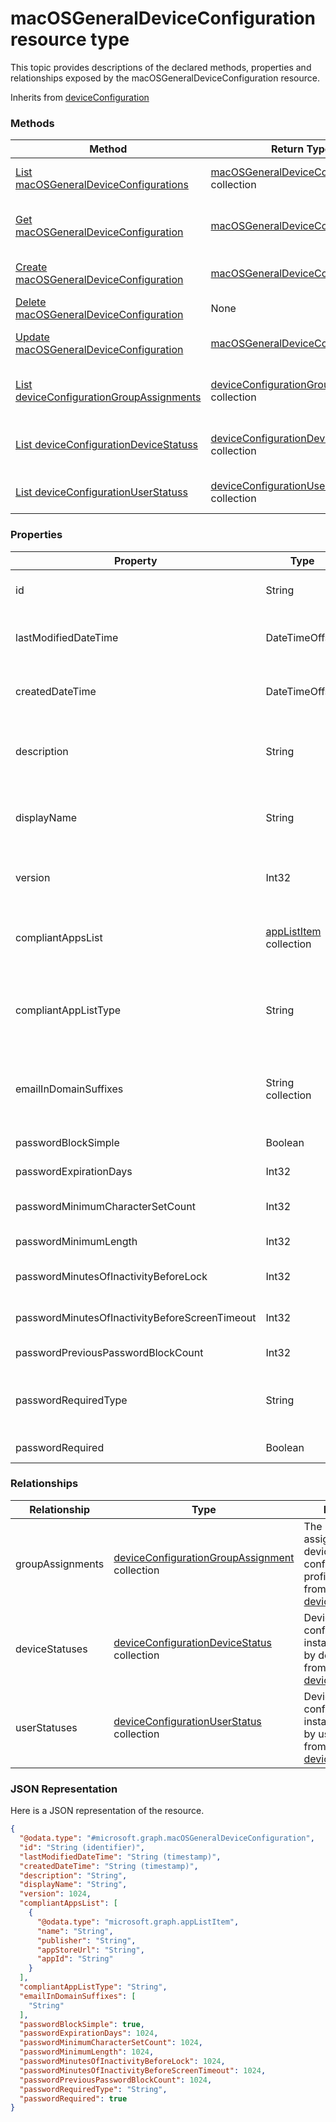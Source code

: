 # macOSGeneralDeviceConfiguration resource type

This topic provides descriptions of the declared methods, properties and relationships exposed by the macOSGeneralDeviceConfiguration resource.

Inherits from [deviceConfiguration](deviceConfiguration.md)

### Methods
|Method|Return Type|Description|
|---|---|---|
|[List macOSGeneralDeviceConfigurations](../api/macOSGeneralDeviceConfiguration_list.md)|[macOSGeneralDeviceConfiguration](macOSGeneralDeviceConfiguration.md) collection|List properties and relationships of the [macOSGeneralDeviceConfiguration](../resource/macOSGeneralDeviceConfiguration.md) objects.|
|[Get macOSGeneralDeviceConfiguration](../api/macOSGeneralDeviceConfiguration_get.md)|[macOSGeneralDeviceConfiguration](macOSGeneralDeviceConfiguration.md)|Read properties and relationships of the [macOSGeneralDeviceConfiguration](../resource/macOSGeneralDeviceConfiguration.md) object.|
|[Create macOSGeneralDeviceConfiguration](../api/macOSGeneralDeviceConfiguration_create.md)|[macOSGeneralDeviceConfiguration](macOSGeneralDeviceConfiguration.md)|Create a new [macOSGeneralDeviceConfiguration](../resource/macOSGeneralDeviceConfiguration.md) object.|
|[Delete macOSGeneralDeviceConfiguration](../api/macOSGeneralDeviceConfiguration_delete.md)|None|Deletes a [macOSGeneralDeviceConfiguration](../resource/macOSGeneralDeviceConfiguration.md).|
|[Update macOSGeneralDeviceConfiguration](../api/macOSGeneralDeviceConfiguration_update.md)|[macOSGeneralDeviceConfiguration](macOSGeneralDeviceConfiguration.md)|Update the properties of a [macOSGeneralDeviceConfiguration](../resource/macOSGeneralDeviceConfiguration.md) object.|
|[List deviceConfigurationGroupAssignments](../api/macOSGeneralDeviceConfiguration_list_deviceConfigurationGroupAssignment.md)|[deviceConfigurationGroupAssignment](deviceConfigurationGroupAssignment.md) collection|Get the deviceConfigurationGroupAssignments from the groupAssignments navigation property.|
|[List deviceConfigurationDeviceStatuss](../api/macOSGeneralDeviceConfiguration_list_deviceConfigurationDeviceStatus.md)|[deviceConfigurationDeviceStatus](deviceConfigurationDeviceStatus.md) collection|Get the deviceConfigurationDeviceStatuss from the deviceStatuses navigation property.|
|[List deviceConfigurationUserStatuss](../api/macOSGeneralDeviceConfiguration_list_deviceConfigurationUserStatus.md)|[deviceConfigurationUserStatus](deviceConfigurationUserStatus.md) collection|Get the deviceConfigurationUserStatuss from the userStatuses navigation property.|

### Properties
|Property|Type|Description|
|---|---|---|
|id|String|Key of the entity. Inherited from [deviceConfiguration](deviceConfiguration.md).|
|lastModifiedDateTime|DateTimeOffset|DateTime the object was last modified. Inherited from [deviceConfiguration](deviceConfiguration.md).|
|createdDateTime|DateTimeOffset|DateTime the object was created. Inherited from [deviceConfiguration](deviceConfiguration.md).|
|description|String|Admin provided description of the Device Configuration. Inherited from [deviceConfiguration](deviceConfiguration.md).|
|displayName|String|Admin provided name of the device configuration. Inherited from [deviceConfiguration](deviceConfiguration.md).|
|version|Int32|Version of the device configuration. Inherited from [deviceConfiguration](deviceConfiguration.md).|
|compliantAppsList|[appListItem](appListItem.md) collection|List of apps in the compliance (either allow list or block list, controlled by CompliantAppListType).|
|compliantAppListType|String|List that is in the CompliantAppsList. Possible values are: `none`, `appsInListCompliant`, `appsNotInListCompliant`.|
|emailInDomainSuffixes|String collection|Any email address that does not have a suffix that matches any item listed here will be considered out-of-domain.|
|passwordBlockSimple|Boolean|Block simple passwords.|
|passwordExpirationDays|Int32|Number of days before the password expires.|
|passwordMinimumCharacterSetCount|Int32|Number of character sets a password must contain.|
|passwordMinimumLength|Int32|Minimum length of passwords.|
|passwordMinutesOfInactivityBeforeLock|Int32|Minutes of inactivity required before a password is required.|
|passwordMinutesOfInactivityBeforeScreenTimeout|Int32|Minutes of inactivity required before the screen times out.|
|passwordPreviousPasswordBlockCount|Int32|Number of previous passwords to block.|
|passwordRequiredType|String|Type of password that is required. Possible values are: `deviceDefault`, `alphanumeric`, `numeric`.|
|passwordRequired|Boolean|Whether or not to require a password.|

### Relationships
|Relationship|Type|Description|
|---|---|---|
|groupAssignments|[deviceConfigurationGroupAssignment](deviceConfigurationGroupAssignment.md) collection|The list of group assignments for the device configuration profile. Inherited from [deviceConfiguration](deviceConfiguration.md)|
|deviceStatuses|[deviceConfigurationDeviceStatus](deviceConfigurationDeviceStatus.md) collection|Device configuration installation stauts by device. Inherited from [deviceConfiguration](deviceConfiguration.md)|
|userStatuses|[deviceConfigurationUserStatus](deviceConfigurationUserStatus.md) collection|Device configuration installation stauts by user. Inherited from [deviceConfiguration](deviceConfiguration.md)|

### JSON Representation
Here is a JSON representation of the resource.
<!-- {
  "blockType": "resource",
  "keyProperty": "id",
  "@odata.type": "microsoft.graph.macOSGeneralDeviceConfiguration"
}
-->
```json
{
  "@odata.type": "#microsoft.graph.macOSGeneralDeviceConfiguration",
  "id": "String (identifier)",
  "lastModifiedDateTime": "String (timestamp)",
  "createdDateTime": "String (timestamp)",
  "description": "String",
  "displayName": "String",
  "version": 1024,
  "compliantAppsList": [
    {
      "@odata.type": "microsoft.graph.appListItem",
      "name": "String",
      "publisher": "String",
      "appStoreUrl": "String",
      "appId": "String"
    }
  ],
  "compliantAppListType": "String",
  "emailInDomainSuffixes": [
    "String"
  ],
  "passwordBlockSimple": true,
  "passwordExpirationDays": 1024,
  "passwordMinimumCharacterSetCount": 1024,
  "passwordMinimumLength": 1024,
  "passwordMinutesOfInactivityBeforeLock": 1024,
  "passwordMinutesOfInactivityBeforeScreenTimeout": 1024,
  "passwordPreviousPasswordBlockCount": 1024,
  "passwordRequiredType": "String",
  "passwordRequired": true
}
```

